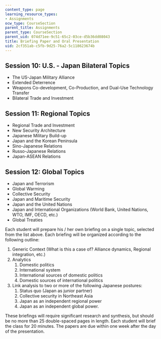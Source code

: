 ```yaml
---
content_type: page
learning_resource_types:
- Assignments
ocw_type: CourseSection
parent_title: Assignments
parent_type: CourseSection
parent_uid: 074d71ee-9c51-65c2-03ce-d5b36dd08043
title: Briefing Paper and Oral Presentation
uid: 2cf351ab-c5fb-9d25-76a2-5c118623674b
---
```


Session 10: U.S. - Japan Bilateral Topics
-----------------------------------------

*   The US-Japan Military Alliance
*   Extended Deterrence
*   Weapons Co-development, Co-Production, and Dual-Use Technology Transfer
*   Bilateral Trade and Investment

Session 11: Regional Topics
---------------------------

*   Regional Trade and Investment
*   New Security Architecture
*   Japanese Military Build-up
*   Japan and the Korean Peninsula
*   Sino-Japanese Relations
*   Russo-Japanese Relations
*   Japan-ASEAN Relations

Session 12: Global Topics
-------------------------

*   Japan and Terrorism
*   Global Warming
*   Collective Security
*   Japan and Maritime Security
*   Japan and the United Nations
*   Japan and International Organizations (World Bank, United Nations, WTO, IMF, OECD, etc.)
*   Global Treaties

Each student will prepare his / her own briefing on a single topic, selected from the list above. Each briefing will be organized according to the following outline:

1.  Generic Context (What is this a case of? Alliance dynamics, Regional integration, etc.)
2.  Analytics
    1.  Domestic politics
    2.  International system
    3.  International sources of domestic politics
    4.  Domestic sources of international politics
3.  Link analysis to two or more of the following Japanese postures:
    1.  Status quo (Japan as junior partner)
    2.  Collective security in Northeast Asia
    3.  Japan as an independent regional power
    4.  Japan as an independent global power.

These briefings will require significant research and synthesis, but should be no more than 25 double-spaced pages in length. Each student will brief the class for 20 minutes. The papers are due within one week after the day of the presentation.